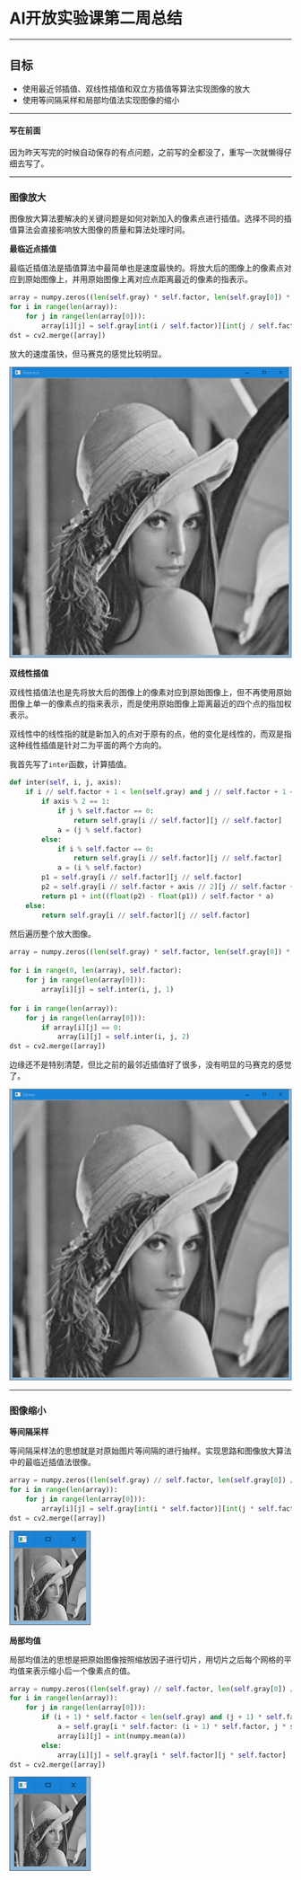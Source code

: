 # AI开放实验课第二周总结

-------------------


## 目标

 - 使用最近邻插值、双线性插值和双立方插值等算法实现图像的放大
 - 使用等间隔采样和局部均值法实现图像的缩小


-----------------


#### 写在前面

因为昨天写完的时候自动保存的有点问题，之前写的全都没了，重写一次就懒得仔细去写了。


-----------------


### 图像放大

图像放大算法要解决的关键问题是如何对新加入的像素点进行插值。选择不同的插值算法会直接影响放大图像的质量和算法处理时间。


**最临近点插值**

最临近插值法是插值算法中最简单也是速度最快的。将放大后的图像上的像素点对应到原始图像上，并用原始图像上离对应点距离最近的像素的指表示。

```python
array = numpy.zeros((len(self.gray) * self.factor, len(self.gray[0]) * self.factor), dtype=numpy.uint8)
for i in range(len(array)):
    for j in range(len(array[0])):
        array[i][j] = self.gray[int(i / self.factor)][int(j / self.factor)]
dst = cv2.merge([array])
```

放大的速度虽快，但马赛克的感觉比较明显。

![nearest](https://github.com/HLNN/AI_open_class/blob/master/week2/pic/nearest.png)


**双线性插值**

双线性插值法也是先将放大后的图像上的像素对应到原始图像上，但不再使用原始图像上单一的像素点的指来表示，而是使用原始图像上距离最近的四个点的指加权表示。

双线性中的线性指的就是新加入的点对于原有的点，他的变化是线性的，而双是指这种线性插值是针对二为平面的两个方向的。

我首先写了`inter`函数，计算插值。

```python
def inter(self, i, j, axis):
    if i // self.factor + 1 < len(self.gray) and j // self.factor + 1 < len(self.gray[0]):
        if axis % 2 == 1:
            if j % self.factor == 0:
                return self.gray[i // self.factor][j // self.factor]
            a = (j % self.factor)
        else:
            if i % self.factor == 0:
                return self.gray[i // self.factor][j // self.factor]
            a = (i % self.factor)
        p1 = self.gray[i // self.factor][j // self.factor]
        p2 = self.gray[i // self.factor + axis // 2][j // self.factor + axis % 2]
        return p1 + int((float(p2) - float(p1)) / self.factor * a)
    else:
        return self.gray[i // self.factor][j // self.factor]
```

然后遍历整个放大图像。

```python
array = numpy.zeros((len(self.gray) * self.factor, len(self.gray[0]) * self.factor), dtype=numpy.uint8)

for i in range(0, len(array), self.factor):
    for j in range(len(array[0])):
        array[i][j] = self.inter(i, j, 1)

for i in range(len(array)):
    for j in range(len(array[0])):
        if array[i][j] == 0:
            array[i][j] = self.inter(i, j, 2)
dst = cv2.merge([array])
```

边缘还不是特别清楚，但比之前的最邻近插值好了很多，没有明显的马赛克的感觉了。

![linear](https://github.com/HLNN/AI_open_class/blob/master/week2/pic/linear.png)


---------------


### 图像缩小

**等间隔采样**

等间隔采样法的思想就是对原始图片等间隔的进行抽样。实现思路和图像放大算法中的最临近插值法很像。

```python
array = numpy.zeros((len(self.gray) // self.factor, len(self.gray[0]) // self.factor), dtype=numpy.uint8)
for i in range(len(array)):
    for j in range(len(array[0])):
        array[i][j] = self.gray[int(i * self.factor)][int(j * self.factor)]
dst = cv2.merge([array])
```

![inter](https://github.com/HLNN/AI_open_class/blob/master/week2/pic/inter.png)


**局部均值**

局部均值法的思想是把原始图像按照缩放因子进行切片，用切片之后每个网格的平均值来表示缩小后一个像素点的值。


```python
array = numpy.zeros((len(self.gray) // self.factor, len(self.gray[0]) // self.factor), dtype=numpy.uint8)
for i in range(len(array)):
    for j in range(len(array[0])):
        if (i + 1) * self.factor < len(self.gray) and (j + 1) * self.factor < len(self.gray[0]):
            a = self.gray[i * self.factor: (i + 1) * self.factor, j * self.factor: (j + 1) * self.factor]
            array[i][j] = int(numpy.mean(a))
        else:
            array[i][j] = self.gray[i * self.factor][j * self.factor]
dst = cv2.merge([array])
```

![average](https://github.com/HLNN/AI_open_class/blob/master/week2/pic/average.png)

